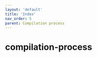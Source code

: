 ```yaml
---
layout: 'default'
title: 'Index'
nav_order: 5
parent: Compilation process
---
```


# compilation-process
